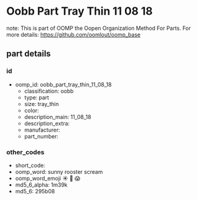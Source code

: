 # Oobb Part Tray Thin 11 08 18  

note: This is part of OOMP the Oopen Organization Method For Parts. For more details: https://github.com/oomlout/oomp_base

##  part details





### id
* oomp_id: oobb_part_tray_thin_11_08_18
  * classification: oobb
  * type: part
  * size: tray_thin
  * color: 
  * description_main: 11_08_18
  * description_extra: 
  * manufacturer: 
  * part_number: 

### other_codes
* short_code: 
* oomp_word: sunny rooster scream
* oomp_word_emoji :sunny: :rooster: :scream:
* md5_6_alpha: 1m39k
* md5_6: 295b08